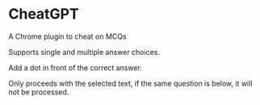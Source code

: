 # CheatGPT
A Chrome plugin to cheat on MCQs

Supports single and multiple answer choices.

Add a dot in front of the correct answer.

Only proceeds with the selected text, if the same question is below, it will not be processed.
